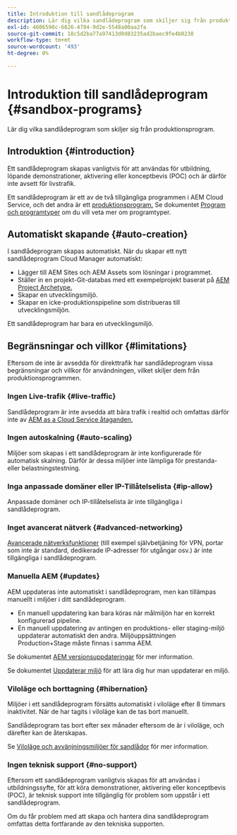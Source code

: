 ```yaml
---
title: Introduktion till sandlådeprogram
description: Lär dig vilka sandlådeprogram som skiljer sig från produktionsprogram.
exl-id: 4606590c-6826-4794-9d2e-5548a00aa2fa
source-git-commit: 18c5d2ba77a97413d0d83235ad2baec9fe4b0238
workflow-type: tm+mt
source-wordcount: '493'
ht-degree: 0%

---
```



# Introduktion till sandlådeprogram {#sandbox-programs}

Lär dig vilka sandlådeprogram som skiljer sig från produktionsprogram.

## Introduktion {#introduction}

Ett sandlådeprogram skapas vanligtvis för att användas för utbildning, löpande demonstrationer, aktivering eller konceptbevis (POC) och är därför inte avsett för livstrafik.

Ett sandlådeprogram är ett av de två tillgängliga programmen i AEM Cloud Service, och det andra är ett [produktionsprogram.](introduction-production-programs.md) Se dokumentet [Program och programtyper](/help/implementing/cloud-manager/getting-access-to-aem-in-cloud/program-types.md) om du vill veta mer om programtyper.

## Automatiskt skapande {#auto-creation}

I sandlådeprogram skapas automatiskt. När du skapar ett nytt sandlådeprogram Cloud Manager automatiskt:

* Lägger till AEM Sites och AEM Assets som lösningar i programmet.
* Ställer in en projekt-Git-databas med ett exempelprojekt baserat på [AEM Project Archetype.](https://experienceleague.adobe.com/docs/experience-manager-core-components/using/developing/archetype/overview.html)
* Skapar en utvecklingsmiljö.
* Skapar en icke-produktionspipeline som distribueras till utvecklingsmiljön.

Ett sandlådeprogram har bara en utvecklingsmiljö.

## Begränsningar och villkor {#limitations}

Eftersom de inte är avsedda för direkttrafik har sandlådeprogram vissa begränsningar och villkor för användningen, vilket skiljer dem från produktionsprogrammen.

### Ingen Live-trafik {#live-traffic}

Sandlådeprogram är inte avsedda att bära trafik i realtid och omfattas därför inte av [AEM as a Cloud Service åtaganden.](https://www.adobe.com/legal/service-commitments.html)

### Ingen autoskalning {#auto-scaling}

Miljöer som skapas i ett sandlådeprogram är inte konfigurerade för automatisk skalning. Därför är dessa miljöer inte lämpliga för prestanda- eller belastningstestning.

### Inga anpassade domäner eller IP-Tillåtelselista {#ip-allow}

Anpassade domäner och IP-tillåtelselista är inte tillgängliga i sandlådeprogram.

### Inget avancerat nätverk {#advanced-networking}

[Avancerade nätverksfunktioner](/help/security/configuring-advanced-networking.md) (till exempel självbetjäning för VPN, portar som inte är standard, dedikerade IP-adresser för utgångar osv.) är inte tillgängliga i sandlådeprogram.

### Manuella AEM {#updates}

AEM uppdateras inte automatiskt i sandlådeprogram, men kan tillämpas manuellt i miljöer i ditt sandlådeprogram.

* En manuell uppdatering kan bara köras när målmiljön har en korrekt konfigurerad pipeline.
* En manuell uppdatering av antingen en produktions- eller staging-miljö uppdaterar automatiskt den andra. Miljöuppsättningen Production+Stage måste finnas i samma AEM.

Se dokumentet [AEM versionsuppdateringar](/help/implementing/deploying/aem-version-updates.md) för mer information.

Se dokumentet [Uppdaterar miljö](/help/implementing/cloud-manager/manage-environments.md#updating-dev-environment) för att lära dig hur man uppdaterar en miljö.

### Viloläge och borttagning {#hibernation}

Miljöer i ett sandlådeprogram försätts automatiskt i viloläge efter 8 timmars inaktivitet. När de har tagits i viloläge kan de tas bort manuellt.

Sandlådeprogram tas bort efter sex månader eftersom de är i viloläge, och därefter kan de återskapas.

Se [Viloläge och avvänjningsmiljöer för sandlådor](/help/implementing/cloud-manager/getting-access-to-aem-in-cloud/hibernating-environments.md) för mer information.

### Ingen teknisk support {#no-support}

Eftersom ett sandlådeprogram vanligtvis skapas för att användas i utbildningssyfte, för att köra demonstrationer, aktivering eller konceptbevis (POC), är teknisk support inte tillgänglig för problem som uppstår i ett sandlådeprogram.

Om du får problem med att skapa och hantera dina sandlådeprogram omfattas detta fortfarande av den tekniska supporten.
